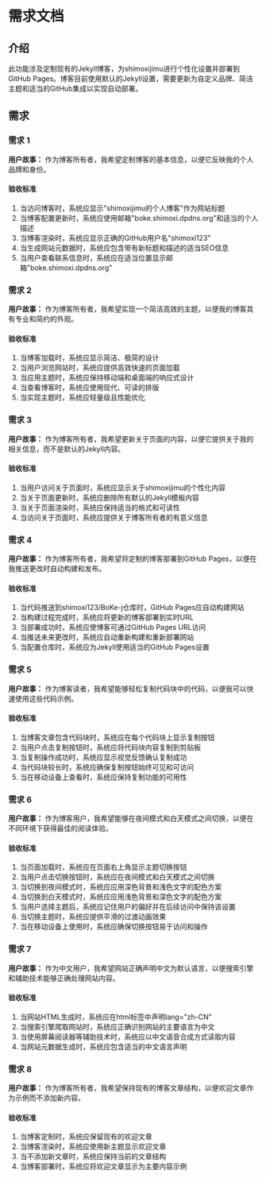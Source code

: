 # 需求文档

## 介绍

此功能涉及定制现有的Jekyll博客，为shimoxijimu进行个性化设置并部署到GitHub Pages。博客目前使用默认的Jekyll设置，需要更新为自定义品牌、简洁主题和适当的GitHub集成以实现自动部署。

## 需求

### 需求 1

**用户故事：** 作为博客所有者，我希望定制博客的基本信息，以便它反映我的个人品牌和身份。

#### 验收标准

1. 当访问博客时，系统应显示"shimoxijimu的个人博客"作为网站标题
2. 当博客配置更新时，系统应使用邮箱"boke.shimoxi.dpdns.org"和适当的个人描述
3. 当博客渲染时，系统应显示正确的GitHub用户名"shimoxi123"
4. 当生成网站元数据时，系统应包含带有新标题和描述的适当SEO信息
5. 当用户查看联系信息时，系统应在适当位置显示邮箱"boke.shimoxi.dpdns.org"

### 需求 2

**用户故事：** 作为博客所有者，我希望实现一个简洁高效的主题，以便我的博客具有专业和简约的外观。

#### 验收标准

1. 当博客加载时，系统应显示简洁、极简的设计
2. 当用户浏览网站时，系统应提供高效快速的页面加载
3. 当应用主题时，系统应保持移动端和桌面端的响应式设计
4. 当查看博客时，系统应使用现代、可读的排版
5. 当实现主题时，系统应轻量级且性能优化

### 需求 3

**用户故事：** 作为博客所有者，我希望更新关于页面的内容，以便它提供关于我的相关信息，而不是默认的Jekyll内容。

#### 验收标准

1. 当用户访问关于页面时，系统应显示关于shimoxijimu的个性化内容
2. 当关于页面更新时，系统应删除所有默认的Jekyll模板内容
3. 当关于页面渲染时，系统应保持适当的格式和可读性
4. 当访问关于页面时，系统应提供关于博客所有者的有意义信息

### 需求 4

**用户故事：** 作为博客所有者，我希望将定制的博客部署到GitHub Pages，以便在我推送更改时自动构建和发布。

#### 验收标准

1. 当代码推送到shimoxi123/BoKe-j仓库时，GitHub Pages应自动构建网站
2. 当构建过程完成时，系统应将更新的博客部署到实时URL
3. 当部署成功时，系统应使博客可通过GitHub Pages URL访问
4. 当推送未来更改时，系统应自动重新构建和重新部署网站
5. 当配置仓库时，系统应为Jekyll使用适当的GitHub Pages设置

### 需求 5

**用户故事：** 作为博客读者，我希望能够轻松复制代码块中的代码，以便我可以快速使用这些代码示例。

#### 验收标准

1. 当博客文章包含代码块时，系统应在每个代码块上显示复制按钮
2. 当用户点击复制按钮时，系统应将代码块内容复制到剪贴板
3. 当复制操作成功时，系统应显示视觉反馈确认复制成功
4. 当代码块较长时，系统应确保复制按钮始终可见和可访问
5. 当在移动设备上查看时，系统应保持复制功能的可用性

### 需求 6

**用户故事：** 作为博客用户，我希望能够在夜间模式和白天模式之间切换，以便在不同环境下获得最佳的阅读体验。

#### 验收标准

1. 当页面加载时，系统应在页面右上角显示主题切换按钮
2. 当用户点击切换按钮时，系统应在夜间模式和白天模式之间切换
3. 当切换到夜间模式时，系统应应用深色背景和浅色文字的配色方案
4. 当切换到白天模式时，系统应应用浅色背景和深色文字的配色方案
5. 当用户选择主题后，系统应记住用户的偏好并在后续访问中保持该设置
6. 当切换主题时，系统应提供平滑的过渡动画效果
7. 当在移动设备上使用时，系统应确保切换按钮易于访问和操作

### 需求 7

**用户故事：** 作为中文用户，我希望网站正确声明中文为默认语言，以便搜索引擎和辅助技术能够正确处理网站内容。

#### 验收标准

1. 当网站HTML生成时，系统应在html标签中声明lang="zh-CN"
2. 当搜索引擎爬取网站时，系统应正确识别网站的主要语言为中文
3. 当使用屏幕阅读器等辅助技术时，系统应以中文语音合成方式读取内容
4. 当网站元数据生成时，系统应包含适当的中文语言声明

### 需求 8

**用户故事：** 作为博客所有者，我希望保持现有的博客文章结构，以便欢迎文章作为示例而不添加新内容。

#### 验收标准

1. 当博客定制时，系统应保留现有的欢迎文章
2. 当博客渲染时，系统应使用新主题显示欢迎文章
3. 当不添加新文章时，系统应保持当前的文章结构
4. 当博客部署时，系统应将欢迎文章显示为主要内容示例